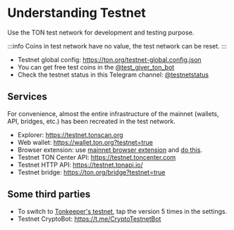 # Understanding Testnet

Use the TON test network for development and testing purpose.

:::info
Coins in test network have no value, the test network can be reset.
:::

- Testnet global config: https://ton.org/testnet-global.config.json
- You can get free test coins in the [@test_giver_ton_bot](https://t.me/testgiver_ton_bot)
- Check the testnet status in this Telegram channel: [@testnetstatus](https://t.me/testnetstatus)

## Services

For convenience, almost the entire infrastructure of the mainnet (wallets, API, bridges, etc.) has been recreated in the test network.

- Explorer: https://testnet.tonscan.org
- Web wallet: https://wallet.ton.org?testnet=true
- Browser extension: use [mainnet browser extension](https://chrome.google.com/webstore/detail/ton-wallet/nphplpgoakhhjchkkhmiggakijnkhfnd) and [do this](https://github.com/toncenter/ton-wallet#switch-between-mainnettestnet-in-extension).
- Testnet TON Center API: https://testnet.toncenter.com
- Testnet HTTP API: https://testnet.tonapi.io/
- Testnet bridge: https://ton.org/bridge?testnet=true

## Some third parties

- To switch to [Tonkeeper's testnet](https://tonkeeper.com/), tap the version 5 times in the settings.
- Testnet CryptoBot: https://t.me/CryptoTestnetBot
